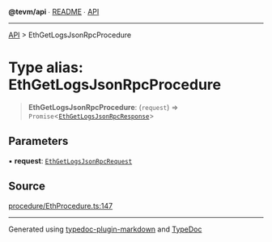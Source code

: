**@tevm/api** ∙ [README](../README.md) ∙ [API](../API.md)

***

[API](../API.md) > EthGetLogsJsonRpcProcedure

# Type alias: EthGetLogsJsonRpcProcedure

> **EthGetLogsJsonRpcProcedure**: (`request`) => `Promise`\<[`EthGetLogsJsonRpcResponse`](EthGetLogsJsonRpcResponse.md)\>

## Parameters

▪ **request**: [`EthGetLogsJsonRpcRequest`](EthGetLogsJsonRpcRequest.md)

## Source

[procedure/EthProcedure.ts:147](https://github.com/evmts/tevm-monorepo/blob/main/vm/api/src/procedure/EthProcedure.ts#L147)

***
Generated using [typedoc-plugin-markdown](https://www.npmjs.com/package/typedoc-plugin-markdown) and [TypeDoc](https://typedoc.org/)
